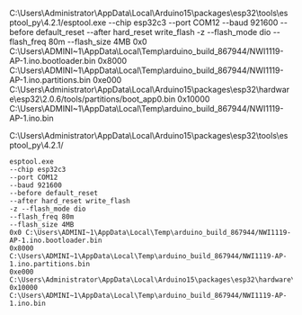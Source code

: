 
C:\Users\Administrator\AppData\Local\Arduino15\packages\esp32\tools\esptool_py\4.2.1/esptool.exe --chip esp32c3 --port COM12 --baud 921600 --before default_reset --after hard_reset write_flash -z --flash_mode dio --flash_freq 80m --flash_size 4MB 0x0 C:\Users\ADMINI~1\AppData\Local\Temp\arduino_build_867944/NWI1119-AP-1.ino.bootloader.bin 0x8000 C:\Users\ADMINI~1\AppData\Local\Temp\arduino_build_867944/NWI1119-AP-1.ino.partitions.bin 0xe000 C:\Users\Administrator\AppData\Local\Arduino15\packages\esp32\hardware\esp32\2.0.6/tools/partitions/boot_app0.bin 0x10000 C:\Users\ADMINI~1\AppData\Local\Temp\arduino_build_867944/NWI1119-AP-1.ino.bin 





C:\Users\Administrator\AppData\Local\Arduino15\packages\esp32\tools\esptool_py\4.2.1/

    esptool.exe 
    --chip esp32c3 
    --port COM12 
    --baud 921600 
    --before default_reset 
    --after hard_reset write_flash 
    -z --flash_mode dio 
    --flash_freq 80m 
    --flash_size 4MB 
    0x0 C:\Users\ADMINI~1\AppData\Local\Temp\arduino_build_867944/NWI1119-AP-1.ino.bootloader.bin 
    0x8000 C:\Users\ADMINI~1\AppData\Local\Temp\arduino_build_867944/NWI1119-AP-1.ino.partitions.bin 
    0xe000 C:\Users\Administrator\AppData\Local\Arduino15\packages\esp32\hardware\esp32\2.0.6/tools/partitions/boot_app0.bin 
    0x10000 C:\Users\ADMINI~1\AppData\Local\Temp\arduino_build_867944/NWI1119-AP-1.ino.bin 


